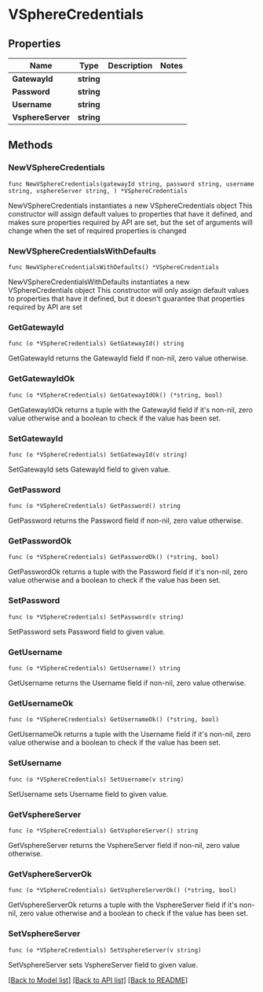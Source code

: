# VSphereCredentials

## Properties

Name | Type | Description | Notes
------------ | ------------- | ------------- | -------------
**GatewayId** | **string** |  | 
**Password** | **string** |  | 
**Username** | **string** |  | 
**VsphereServer** | **string** |  | 

## Methods

### NewVSphereCredentials

`func NewVSphereCredentials(gatewayId string, password string, username string, vsphereServer string, ) *VSphereCredentials`

NewVSphereCredentials instantiates a new VSphereCredentials object
This constructor will assign default values to properties that have it defined,
and makes sure properties required by API are set, but the set of arguments
will change when the set of required properties is changed

### NewVSphereCredentialsWithDefaults

`func NewVSphereCredentialsWithDefaults() *VSphereCredentials`

NewVSphereCredentialsWithDefaults instantiates a new VSphereCredentials object
This constructor will only assign default values to properties that have it defined,
but it doesn't guarantee that properties required by API are set

### GetGatewayId

`func (o *VSphereCredentials) GetGatewayId() string`

GetGatewayId returns the GatewayId field if non-nil, zero value otherwise.

### GetGatewayIdOk

`func (o *VSphereCredentials) GetGatewayIdOk() (*string, bool)`

GetGatewayIdOk returns a tuple with the GatewayId field if it's non-nil, zero value otherwise
and a boolean to check if the value has been set.

### SetGatewayId

`func (o *VSphereCredentials) SetGatewayId(v string)`

SetGatewayId sets GatewayId field to given value.


### GetPassword

`func (o *VSphereCredentials) GetPassword() string`

GetPassword returns the Password field if non-nil, zero value otherwise.

### GetPasswordOk

`func (o *VSphereCredentials) GetPasswordOk() (*string, bool)`

GetPasswordOk returns a tuple with the Password field if it's non-nil, zero value otherwise
and a boolean to check if the value has been set.

### SetPassword

`func (o *VSphereCredentials) SetPassword(v string)`

SetPassword sets Password field to given value.


### GetUsername

`func (o *VSphereCredentials) GetUsername() string`

GetUsername returns the Username field if non-nil, zero value otherwise.

### GetUsernameOk

`func (o *VSphereCredentials) GetUsernameOk() (*string, bool)`

GetUsernameOk returns a tuple with the Username field if it's non-nil, zero value otherwise
and a boolean to check if the value has been set.

### SetUsername

`func (o *VSphereCredentials) SetUsername(v string)`

SetUsername sets Username field to given value.


### GetVsphereServer

`func (o *VSphereCredentials) GetVsphereServer() string`

GetVsphereServer returns the VsphereServer field if non-nil, zero value otherwise.

### GetVsphereServerOk

`func (o *VSphereCredentials) GetVsphereServerOk() (*string, bool)`

GetVsphereServerOk returns a tuple with the VsphereServer field if it's non-nil, zero value otherwise
and a boolean to check if the value has been set.

### SetVsphereServer

`func (o *VSphereCredentials) SetVsphereServer(v string)`

SetVsphereServer sets VsphereServer field to given value.



[[Back to Model list]](../README.md#documentation-for-models) [[Back to API list]](../README.md#documentation-for-api-endpoints) [[Back to README]](../README.md)


